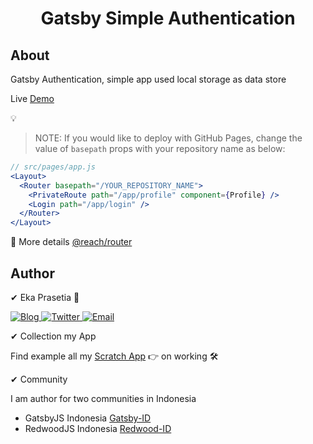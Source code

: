 <h1 align="center">
  Gatsby Simple Authentication
</h1>

## About

Gatsby Authentication, simple app used local storage as data store

Live [Demo](https://ekaone.github.io/Gatsby-Authentication/)

💡
> NOTE: If you would like to deploy with GitHub Pages, change the value of `basepath` props with your repository name as below:

```jsx
// src/pages/app.js
<Layout>
  <Router basepath="/YOUR_REPOSITORY_NAME">
    <PrivateRoute path="/app/profile" component={Profile} />
    <Login path="/app/login" />
  </Router>
</Layout>
```

🚀 More details [@reach/router](https://reach.tech/router)

## Author

✔ Eka Prasetia 🤵

<a href="https://www.ekaprasetia.com/">
  <img src="https://img.shields.io/badge/Writer-Blog-orange" alt="Blog" />
</a>

<a href="https://twitter.com/dannyeka">
  <img src="https://img.shields.io/badge/Tweet-Twitter-blue" alt="Twitter" />
</a>

<a href="mailto:ekaone3033@gmail.com">
  <img src="https://img.shields.io/badge/Email-ekaone3033@gmail.com-yellow" alt="Email" />
</a>

✔ Collection my App

Find example all my [Scratch App](https://twolevel.net) 👉 on working 🛠

✔ Community

I am author for two communities in Indonesia

- GatsbyJS Indonesia [Gatsby-ID](https://gatsbyjs.id)
- RedwoodJS Indonesia [Redwood-ID](https://redwoodjs.id)
